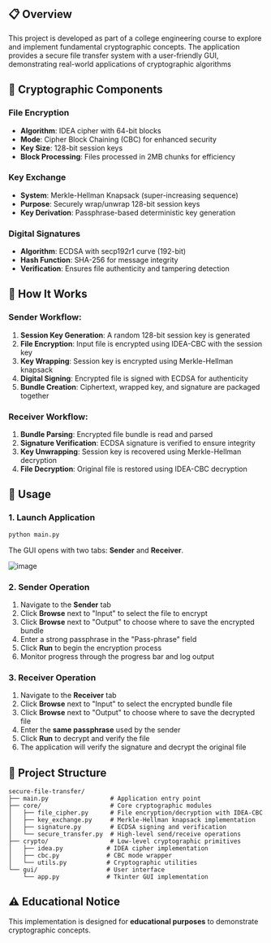 ## 📋 Overview
This project is developed as part of a college engineering course to explore and implement fundamental cryptographic concepts. The application provides a secure file transfer system with a user-friendly GUI, demonstrating real-world applications of cryptographic algorithms

## 🔐 Cryptographic Components

### File Encryption
- **Algorithm**: IDEA cipher with 64-bit blocks
- **Mode**: Cipher Block Chaining (CBC) for enhanced security
- **Key Size**: 128-bit session keys
- **Block Processing**: Files processed in 2MB chunks for efficiency

### Key Exchange
- **System**: Merkle-Hellman Knapsack (super-increasing sequence)
- **Purpose**: Securely wrap/unwrap 128-bit session keys
- **Key Derivation**: Passphrase-based deterministic key generation

### Digital Signatures
- **Algorithm**: ECDSA with secp192r1 curve (192-bit)
- **Hash Function**: SHA-256 for message integrity
- **Verification**: Ensures file authenticity and tampering detection

## 🚀 How It Works

### Sender Workflow:
1. **Session Key Generation**: A random 128-bit session key is generated
2. **File Encryption**: Input file is encrypted using IDEA-CBC with the session key
3. **Key Wrapping**: Session key is encrypted using Merkle-Hellman knapsack
4. **Digital Signing**: Encrypted file is signed with ECDSA for authenticity
5. **Bundle Creation**: Ciphertext, wrapped key, and signature are packaged together

### Receiver Workflow:
1. **Bundle Parsing**: Encrypted file bundle is read and parsed
2. **Signature Verification**: ECDSA signature is verified to ensure integrity
3. **Key Unwrapping**: Session key is recovered using Merkle-Hellman decryption
4. **File Decryption**: Original file is restored using IDEA-CBC decryption


## 📖 Usage

### 1. Launch Application
```bash
python main.py
```
The GUI opens with two tabs: **Sender** and **Receiver**.

![image](https://github.com/user-attachments/assets/73fc4224-bff0-4ec7-820e-9515fb32503f)


### 2. Sender Operation
1. Navigate to the **Sender** tab
2. Click **Browse** next to "Input" to select the file to encrypt
3. Click **Browse** next to "Output" to choose where to save the encrypted bundle
4. Enter a strong passphrase in the "Pass-phrase" field
5. Click **Run** to begin the encryption process
6. Monitor progress through the progress bar and log output

### 3. Receiver Operation
1. Navigate to the **Receiver** tab
2. Click **Browse** next to "Input" to select the encrypted bundle file
3. Click **Browse** next to "Output" to choose where to save the decrypted file
4. Enter the **same passphrase** used by the sender
5. Click **Run** to decrypt and verify the file
6. The application will verify the signature and decrypt the original file

## 📁 Project Structure

```
secure-file-transfer/
├── main.py                 # Application entry point
├── core/                   # Core cryptographic modules
│   ├── file_cipher.py      # File encryption/decryption with IDEA-CBC
│   ├── key_exchange.py     # Merkle-Hellman knapsack implementation
│   ├── signature.py        # ECDSA signing and verification
│   └── secure_transfer.py  # High-level send/receive operations
├── crypto/                 # Low-level cryptographic primitives
│   ├── idea.py            # IDEA cipher implementation
│   ├── cbc.py             # CBC mode wrapper
│   └── utils.py           # Cryptographic utilities
└── gui/                   # User interface
    └── app.py             # Tkinter GUI implementation
```


## ⚠️ Educational Notice
This implementation is designed for **educational purposes** to demonstrate cryptographic concepts.
